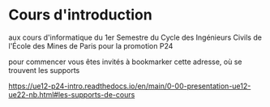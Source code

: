 # Cours d'introduction

aux cours d'informatique du 1er Semestre du Cycle des Ingénieurs Civils de l'École des Mines de Paris pour la promotion P24

pour commencer vous êtes invités à bookmarker cette adresse, où se trouvent les supports

<https://ue12-p24-intro.readthedocs.io/en/main/0-00-presentation-ue12-ue22-nb.html#les-supports-de-cours>
